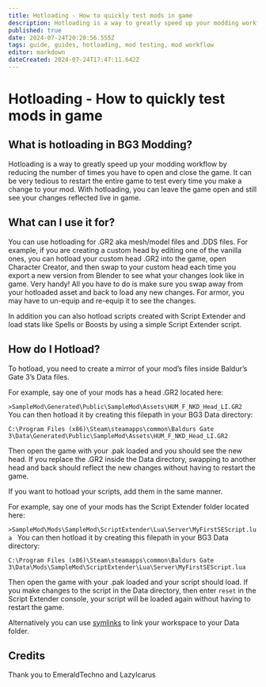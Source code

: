 ```yaml
---
title: Hotloading - How to quickly test mods in game
description: Hotloading is a way to greatly speed up your modding workflow by reducing the number of times you have to open and close the game.
published: true
date: 2024-07-24T20:20:56.555Z
tags: guide, guides, hotloading, mod testing, mod workflow
editor: markdown
dateCreated: 2024-07-24T17:47:11.642Z
---
```


# Hotloading - How to quickly test mods in game
## What is hotloading in BG3 Modding?
Hotloading is a way to greatly speed up your modding workflow by reducing the number of times you have to open and close the game. It can be very tedious to restart the entire game to test every time you make a change to your mod. With hotloading, you can leave the game open and still see your changes reflected live in game.

## What can I use it for?
You can use hotloading for .GR2 aka mesh/model files and .DDS files. For example, if you are creating a custom head by editing one of the vanilla ones, you can hotload your custom head .GR2 into the game, open Character Creator, and then swap to your custom head each time you export a new version from Blender to see what your changes look like in game. Very handy! All you have to do is make sure you swap away from your hotloaded asset and back to load any new changes. For armor, you may have to un-equip and re-equip it to see the changes. 

In addition you can also hotload scripts created with Script Extender and load stats like Spells or Boosts by using a simple Script Extender script.

## How do I Hotload?
To hotload, you need to create a mirror of your mod’s files inside Baldur’s Gate 3’s Data files.

For example, say one of your mods has a head .GR2 located here:

`>SampleMod\Generated\Public\SampleMod\Assets\HUM_F_NKD_Head_LI.GR2
`
You can then hotload it by creating this filepath in your BG3 Data directory:

`C:\Program Files (x86)\Steam\steamapps\common\Baldurs Gate 3\Data\Generated\Public\SampleMod\Assets\HUM_F_NKD_Head_LI.GR2`

Then open the game with your .pak loaded and you should see the new head. If you replace the .GR2 inside the Data directory, swapping to another head and back should reflect the new changes without having to restart the game.

If you want to hotload your scripts, add them in the same manner.

For example, say one of your mods has the Script Extender folder located here:

`>SampleMod\Mods\SampleMod\ScriptExtender\Lua\Server\MyFirstSEScript.lua
`
You can then hotload it by creating this filepath in your BG3 Data directory:

`C:\Program Files (x86)\Steam\steamapps\common\Baldurs Gate 3\Data\Mods\SampleMod\ScriptExtender\Lua\Server\MyFirstSEScript.lua`

Then open the game with your .pak loaded and your script should load. If you make changes to the script in the Data directory, then enter `reset` in the Script Extender console, your script will be loaded again without having to restart the game.

Alternatively you can use [symlinks](https://wiki.bg3.community/en/Tutorials/ScriptExtender/GettingStarted#h-4-symlinking) to link your workspace to your Data folder.

## Credits
Thank you to EmeraldTechno and LazyIcarus


